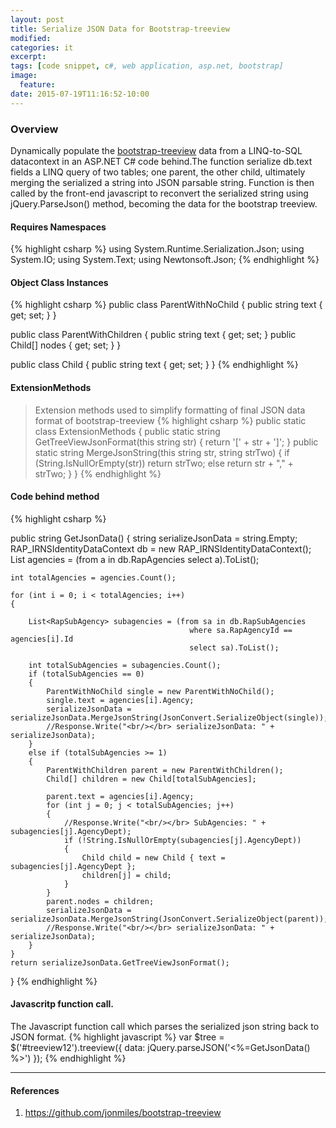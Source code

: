 ```yaml
---
layout: post
title: Serialize JSON Data for Bootstrap-treeview
modified:
categories: it
excerpt:
tags: [code snippet, c#, web application, asp.net, bootstrap]
image:
  feature:
date: 2015-07-19T11:16:52-10:00
---
```



### Overview
Dynamically populate the <a href="https://github.com/jonmiles/bootstrap-treeview">bootstrap-treeview</a> data from a LINQ-to-SQL datacontext in an ASP.NET C# code behind.The function serialize db.text fields a LINQ query of two tables; one parent, the other child, ultimately merging the serialized a string into JSON parsable string. Function is then called by the front-end javascript to reconvert the serialized string using jQuery.ParseJson() method, becoming the data for the bootstrap treeview.

#### Requires Namespaces
{% highlight csharp %}
using System.Runtime.Serialization.Json;
using System.IO;
using System.Text;
using Newtonsoft.Json;
{% endhighlight %}

#### Object Class Instances
{% highlight csharp %}
public class ParentWithNoChild
{
    public string text { get; set; }
}

public class ParentWithChildren
{
    public string text { get; set; }
    public Child[] nodes { get; set; }
}

public class Child
{
    public string text { get; set; }
}
{% endhighlight %}

#### ExtensionMethods
> Extension methods used to simplify formatting of final JSON data format of bootstrap-treeview
{% highlight csharp %}
public static class ExtensionMethods
{
    public static string GetTreeViewJsonFormat(this string str)
    {
        return '[' + str + ']';
    }
    public static string MergeJsonString(this string str, string strTwo)
    {
        if (String.IsNullOrEmpty(str))
            return strTwo;
        else
            return str + "," + strTwo;
    }
}
{% endhighlight %}

#### Code behind method
{% highlight csharp %}

public string GetJsonData()
{
    string serializeJsonData = string.Empty;  
    RAP_IRNSIdentityDataContext db = new RAP_IRNSIdentityDataContext();
    List<RapAgency> agencies = (from a in db.RapAgencies
                                select a).ToList();

    int totalAgencies = agencies.Count();

    for (int i = 0; i < totalAgencies; i++)
    {

        List<RapSubAgency> subagencies = (from sa in db.RapSubAgencies
                                            where sa.RapAgencyId == agencies[i].Id
                                            select sa).ToList();

        int totalSubAgencies = subagencies.Count();
        if (totalSubAgencies == 0)
        {
            ParentWithNoChild single = new ParentWithNoChild();
            single.text = agencies[i].Agency;
            serializeJsonData = serializeJsonData.MergeJsonString(JsonConvert.SerializeObject(single));
            //Response.Write("<br/></br> serializeJsonData: " + serializeJsonData);
        }
        else if (totalSubAgencies >= 1)
        {
            ParentWithChildren parent = new ParentWithChildren();
            Child[] children = new Child[totalSubAgencies];

            parent.text = agencies[i].Agency;
            for (int j = 0; j < totalSubAgencies; j++)
            {
                //Response.Write("<br/></br> SubAgencies: " + subagencies[j].AgencyDept);
                if (!String.IsNullOrEmpty(subagencies[j].AgencyDept))
                {
                    Child child = new Child { text = subagencies[j].AgencyDept };
                    children[j] = child;
                }
            }
            parent.nodes = children;
            serializeJsonData = serializeJsonData.MergeJsonString(JsonConvert.SerializeObject(parent));
            //Response.Write("<br/></br> serializeJsonData: " + serializeJsonData);
        }
    }
    return serializeJsonData.GetTreeViewJsonFormat();
}
{% endhighlight %}

#### Javascritp function call.
The Javascript function call which parses the serialized json string back to JSON format.
{% highlight javascript %}
var $tree = $('#treeview12').treeview({
                data: jQuery.parseJSON('<%=GetJsonData() %>')
            });
{% endhighlight %}


---
#### References

1. https://github.com/jonmiles/bootstrap-treeview